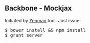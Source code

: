 ## Backbone - Mockjax


Initiated by [Yeoman](http://yeoman.io) tool. Just issue:

<pre>
$ bower install && npm install
$ grunt server